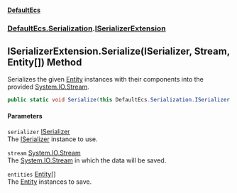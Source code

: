 #### [DefaultEcs](index.md 'index')
### [DefaultEcs.Serialization](index.md#DefaultEcs_Serialization 'DefaultEcs.Serialization').[ISerializerExtension](ISerializerExtension.md 'DefaultEcs.Serialization.ISerializerExtension')
## ISerializerExtension.Serialize(ISerializer, Stream, Entity[]) Method
Serializes the given [Entity](Entity.md 'DefaultEcs.Entity') instances with their components into the provided [System.IO.Stream](https://docs.microsoft.com/en-us/dotnet/api/System.IO.Stream 'System.IO.Stream').  
```csharp
public static void Serialize(this DefaultEcs.Serialization.ISerializer serializer, System.IO.Stream stream, params DefaultEcs.Entity[] entities);
```
#### Parameters
<a name='DefaultEcs_Serialization_ISerializerExtension_Serialize(DefaultEcs_Serialization_ISerializer_System_IO_Stream_DefaultEcs_Entity__)_serializer'></a>
`serializer` [ISerializer](ISerializer.md 'DefaultEcs.Serialization.ISerializer')  
The [ISerializer](ISerializer.md 'DefaultEcs.Serialization.ISerializer') instance to use.
  
<a name='DefaultEcs_Serialization_ISerializerExtension_Serialize(DefaultEcs_Serialization_ISerializer_System_IO_Stream_DefaultEcs_Entity__)_stream'></a>
`stream` [System.IO.Stream](https://docs.microsoft.com/en-us/dotnet/api/System.IO.Stream 'System.IO.Stream')  
The [System.IO.Stream](https://docs.microsoft.com/en-us/dotnet/api/System.IO.Stream 'System.IO.Stream') in which the data will be saved.
  
<a name='DefaultEcs_Serialization_ISerializerExtension_Serialize(DefaultEcs_Serialization_ISerializer_System_IO_Stream_DefaultEcs_Entity__)_entities'></a>
`entities` [Entity](Entity.md 'DefaultEcs.Entity')[[]](https://docs.microsoft.com/en-us/dotnet/api/System.Array 'System.Array')  
The [Entity](Entity.md 'DefaultEcs.Entity') instances to save.
  
